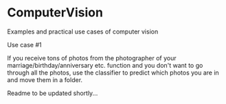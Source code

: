 # ComputerVision
Examples and practical use cases of computer vision

Use case #1

If you receive tons of photos from the photographer of your marriage/birthday/anniversary etc. function and you don't want to go through all the photos, use the classifier to predict which photos you are in and move them in a folder. 

Readme to be updated shortly...
